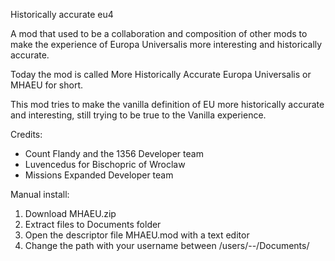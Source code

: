 Historically accurate eu4

A mod that used to be a collaboration and composition of other mods to make the experience of Europa Universalis more interesting and historically accurate. 

Today the mod is called More Historically Accurate Europa Universalis or MHAEU for short.

This mod tries to make the vanilla definition of EU more historically accurate and interesting, still trying to be true to the Vanilla experience.


Credits:
- Count Flandy and the 1356 Developer team
- Luvencedus for Bischopric of Wroclaw
- Missions Expanded Developer team


Manual install:
1. Download MHAEU.zip
2. Extract files to Documents folder
3. Open the descriptor file MHAEU.mod with a text editor
4. Change the path with your username between /users/--/Documents/
